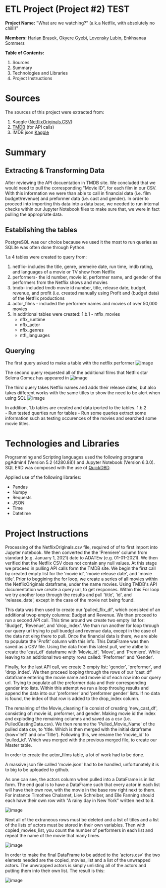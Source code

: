 # **ETL Project (Project #2)** TEST

**Project Name:** "What are we watching?" (a.k.a Netflix, with absolutely no chill!)"
 
**Members:** [Harlan Brasek](https://github.com/habrasek), [Okyere Gyebi](https://github.com/Gyebi82), [Lovensky Lubin](https://github.com/Lubinl), Enkhsanaa Sommers

**Table of Contents:**

1. Sources
2. Summary
3. Technologies and Libraries
4. Project Instructions
#
# Sources
The sources of this project were extracted from:
1.  Kaggle ([NetflixOriginals.CSV](https://www.kaggle.com/luiscorter/netflix-original-films-imdb-scores))
2. [TMDB](https://www.themoviedb.org/) (for API calls)
3. IMDB json [Kaggle](https://www.kaggle.com/gorochu/complete-imdb-movies-dataset)
#
# Summary

## Extracting & Transforming Data
After reviewing the API docuentation in TMDB site. We concluded that we would need to pull the corresponding "Movie ID", for each film in our CSV. With this information we were than able to call in financial data (i.e. film budget/revenue) and preformer data (i.e. cast and gender).
In order to proceed into importing this data into a data base, we needed to run internal checks within our Jupyter Notebook files to make sure that, we were in fact pulling the appropriate data.


## Establishing the tables

PostgreSQL was our choice because we used it the most to run queries as SQLite was often done through Python.

1.a 4 tables were created to query from:
  1. netflix- includes the title, genre, premeire date, run time, imdb rating, and languages of a movie or TV show from Netflix
  2. performers- the id number, movie id, performer name, and gender of the performers from the Netflix shows and movies
  3. tmdb- included tmdb movie id number, title, release date, budget, revenue, and profit (i.e. created manually using Profit 
     and (budget data) of the Netflix productions
  4. actor_films - included the performer names and movies of over 50,000 movies
  5. In additional tables were created:
1.b.1   - ntflx_movies
      - nflx_runtime
      - nflx_actor
      - nflx_genres
      - ntfl_languages
   
## Querying

The first query asked to make a table with the netflix performer
![image](https://github.com/Lubinl/Rutgers_DS_Project_2/blob/d82f3b625ae60c30978b2d593024f535826ca2a9/images/netflix_perfs.png)

The second query requested all of the additional films that Netflix star Selena Gomez has appeared in
![image](https://github.com/Lubinl/Rutgers_DS_Project_2/blob/d82f3b625ae60c30978b2d593024f535826ca2a9/images/selena.png)

The third query takes Netflix names and adds their release dates, but also takes different works with the same titles to show the need to be alert when using SQL
![image](https://github.com/Lubinl/Rutgers_DS_Project_2/blob/d82f3b625ae60c30978b2d593024f535826ca2a9/images/release.png)

In addition, 1.b tables are created and data iported to the tables. 
    1.b.2  
     - Run tested querties run for tables
     - Run some queries extract some information such as testing occurences of the movies and searched some movie titles.
# 

# Technologies and Libraries
Programming and Scripting languages used the following programs pgAdmin4 (Version 5.2 (4280.88)) and Jupyter Notebook (Version 6.3.0). SQL ERD was composed with the use of [QuickDBD](https://www.quickdatabasediagrams.com/).

Applied use of the following libraries: 
- Pandas
- Numpy
- Requests
- JSON
- Time
- Datetime

# Project Instructions
Processing of the NetflixOriginals.csv file, required of of to first import into Jupyter notebook. We then converted the the 'Premiere' column from standard (e.g. January 1, 2021) date to ADATEw (e.g. 01-01-2021). We then verified that the Netflix CSV does not contain any null values. At this stage we proceed in pulling API calls form the TMDB site. We begin the first call by created empty list for the 'movie id', 'movie release date', and 'movie title'. Prior to beggining the for loop, we create a series of all movies within the NetflixOriginals dataframe, under the name movies. Using TMDB's API documentation we create a query url, to get responses. Within this For loop we try another loop through the results and pull 'title', 'id', and 'release_date', except in the case of the movie not being found.

This data was then used to create our 'pulled_flix_df', which consisted of an additional twop empty columns: Budget and Revenue. We than proceed to run a second API call. This time around we create two empty list for: 'Budget', 'Revenue', and 'drop_index'. We than run another for loop through our query url trying to pull buedgt and revenue data, except in the case of the data not eing there to pull. Once the financial data is there, we are able to populate the 'Profit' column with this info. This DataFrame was then saved as a CSV file. Using the data from this latest pull, we're ablbe to create the 'cast_df' dataframe with 'Movie_id', 'Move', and 'Premiere'. While leaving to an additional two empty rows called: 'Preformer' and 'Gender'.

Finally, for the last API call, we create 3 empty list: 'gender', 'preformer', and 'drop_index'. We then proceed  looping through the rows of our 'cast_df' dataframe entering the movie name and movie id of each row into our query url. Trying to populate all the preformer data and their corresponding gender into lists. Within this attempt we run a loop throuhg results and append the data into our 'preformer' and 'preformer gender' lists. If no data is found, the index of that row is added to the drop_index column. 

The remaining of the Movie_cleaning file consist of creating 'new_cast_df', consisting of: movie id, preformer, and gender. Making movie id the index and exploding the remaining columns and saved as a csv (i.e. PulledCastingData.csv). We then rename the 'Pulled_Movie_Name' of the pulled data csv, to 'title. Which is then merged with the initial dataframe (how='left' and on='Title'). Following this, we rename the 'movie_id' to 'pulled_id'. Which was merged with the previous merged file, to create our Master table.

In order to create the actor_films table, a lot of work had to be done. 

 A massive json file called 'movie.json' had to be handled, unfortunately it is to big to be uploaded to github.

As one can see, the actors column when pulled into a DataFrame is in list form.  The end goal is to have a DataFrame such that every actor in each list will have their own row, with the movie in the base row right next to them.  For instance Timothee Chalamet, Liev Schreiber, and Elle Fanning should each have their own row with "A rainy day in New York" written next to it.

![image](https://github.com/Lubinl/Rutgers_DS_Project_2/blob/119336cb963e0862cafef1e3e5513c639f7ba217/screenshots/step1.png)

Next all of the extraneous rows must be deleted and a list of titles and a list of the lists of actors must be stored in their own variables.  Then with copied_movies_list, you count the number of performers in each list and repeat the name of the movie that many times.  

![image](https://github.com/Lubinl/Rutgers_DS_Project_2/blob/119336cb963e0862cafef1e3e5513c639f7ba217/screenshots/step2.png)

In order to make the final DataFrame to be added to the 'actors.csv' the two elemets needed are the copied_movies_list and a list of the unwrapped actors.  The unwrapped actors is simply unlisting all of the actors and putting them into their own list.  The result is this:

![image](https://github.com/Lubinl/Rutgers_DS_Project_2/blob/119336cb963e0862cafef1e3e5513c639f7ba217/screenshots/step3.png)
